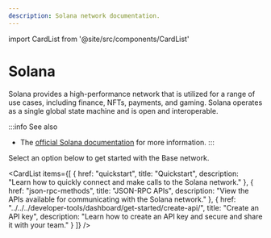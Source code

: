 ```yaml
---
description: Solana network documentation.
---
```


import CardList from '@site/src/components/CardList'

# Solana

Solana provides a high-performance network that is utilized for a range of use cases, including finance, NFTs, payments, and gaming.
Solana operates as a single global state machine and is open and interoperable.

:::info See also
- The [official Solana documentation](https://solana.com/docs) for more information.
:::

Select an option below to get started with the Base network.

<CardList
  items={[
    {
      href: "quickstart",
      title: "Quickstart",
      description: "Learn how to quickly connect and make calls to the Solana network."
    },
    {
      href: "json-rpc-methods",
      title: "JSON-RPC APIs",
      description: "View the APIs available for communicating with the Solana network."
    },
    {
      href: "../../../developer-tools/dashboard/get-started/create-api/",
      title: "Create an API key",
      description: "Learn how to create an API key and secure and share it with your team."
    }
  ]}
/>
